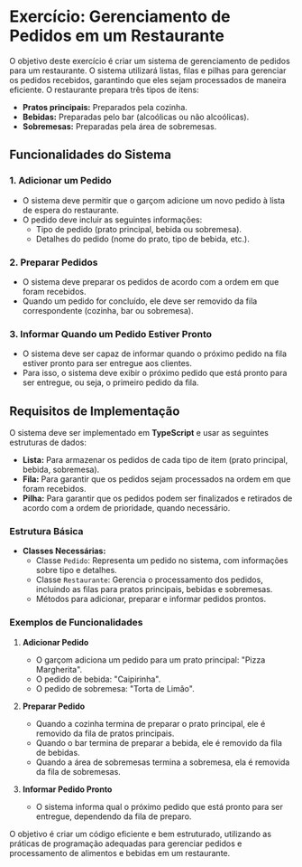 # Exercício: Gerenciamento de Pedidos em um Restaurante

O objetivo deste exercício é criar um sistema de gerenciamento de pedidos para um restaurante. O sistema utilizará listas, filas e pilhas para gerenciar os pedidos recebidos, garantindo que eles sejam processados de maneira eficiente. O restaurante prepara três tipos de itens:

- **Pratos principais:** Preparados pela cozinha.
- **Bebidas:** Preparadas pelo bar (alcoólicas ou não alcoólicas).
- **Sobremesas:** Preparadas pela área de sobremesas.

## Funcionalidades do Sistema

### 1. **Adicionar um Pedido**
- O sistema deve permitir que o garçom adicione um novo pedido à lista de espera do restaurante.
- O pedido deve incluir as seguintes informações:
  - Tipo de pedido (prato principal, bebida ou sobremesa).
  - Detalhes do pedido (nome do prato, tipo de bebida, etc.).

### 2. **Preparar Pedidos**
- O sistema deve preparar os pedidos de acordo com a ordem em que foram recebidos.
- Quando um pedido for concluído, ele deve ser removido da fila correspondente (cozinha, bar ou sobremesa).

### 3. **Informar Quando um Pedido Estiver Pronto**
- O sistema deve ser capaz de informar quando o próximo pedido na fila estiver pronto para ser entregue aos clientes.
- Para isso, o sistema deve exibir o próximo pedido que está pronto para ser entregue, ou seja, o primeiro pedido da fila.

## Requisitos de Implementação

O sistema deve ser implementado em **TypeScript** e usar as seguintes estruturas de dados:

- **Lista:** Para armazenar os pedidos de cada tipo de item (prato principal, bebida, sobremesa).
- **Fila:** Para garantir que os pedidos sejam processados na ordem em que foram recebidos.
- **Pilha:** Para garantir que os pedidos podem ser finalizados e retirados de acordo com a ordem de prioridade, quando necessário.

### Estrutura Básica
- **Classes Necessárias:**
  - Classe `Pedido`: Representa um pedido no sistema, com informações sobre tipo e detalhes.
  - Classe `Restaurante`: Gerencia o processamento dos pedidos, incluindo as filas para pratos principais, bebidas e sobremesas.
  - Métodos para adicionar, preparar e informar pedidos prontos.

### Exemplos de Funcionalidades
1. **Adicionar Pedido**
   - O garçom adiciona um pedido para um prato principal: "Pizza Margherita".
   - O pedido de bebida: "Caipirinha".
   - O pedido de sobremesa: "Torta de Limão".

2. **Preparar Pedido**
   - Quando a cozinha termina de preparar o prato principal, ele é removido da fila de pratos principais.
   - Quando o bar termina de preparar a bebida, ele é removido da fila de bebidas.
   - Quando a área de sobremesas termina a sobremesa, ela é removida da fila de sobremesas.

3. **Informar Pedido Pronto**
   - O sistema informa qual o próximo pedido que está pronto para ser entregue, dependendo da fila de preparo.

O objetivo é criar um código eficiente e bem estruturado, utilizando as práticas de programação adequadas para gerenciar pedidos e processamento de alimentos e bebidas em um restaurante.

